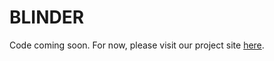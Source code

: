 # BLINDER

Code coming soon. For now, please visit our project site [here](https://kolbytn.github.io/blinder).